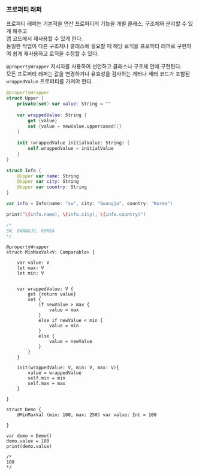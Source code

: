 ### 프로퍼티 래퍼

프로퍼티 래퍼는 기본적을 연산 프로퍼티의 기능을 개별 클래스, 구조체와 분리할 수 있게 해주고   
앱 코드에서 재사용할 수 있게 한다.    
동일한 작업이 다른 구조체나 클래스에 필요할 때 해당 로직을 프로퍼티 래퍼로 구현하여 쉽게 재사용하고 로직을 수정할 수 있다.   

`@propertyWrapper` 지시자를 사용하여 선언하고 클래스나 구조체 안에 구현된다.   
모든 프로퍼티 래퍼는 값을 변경하거나 유효성을 검사하는 게터나 세터 코드가 포함된 `wrappedValue` 프로퍼티를 가져야 한다.   
```swift
@propertyWrapper
struct Upper {
    private(set) var value: String = ""
    
    var wrappedValue: String {
        get {value}
        set {value = newValue.uppercased()}
    }
    
    init (wrappedValue initialValue: String) {
        self.wrappedValue = initialValue
    }
}

struct Info {
    @Upper var name: String
    @Upper var city: String
    @Upper var country: String
}

var info = Info(name: "sw", city: "Gwangju", country: "Korea")

print("\(info.name), \(info.city), \(info.country)")

/*
SW, GWANGJU, KOREA
*/
```

```swfit
@propertyWrapper
struct MinMaxVal<V: Comparable> {
    
    var value: V
    let max: V 
    let min: V
    
    
    var wrappedValue: V {
        get {return value}
        set {
            if newValue > max {
                value = max
            }
            else if newValue < min {
                value = min
            }
            else {
                value = newValue
            }
        }
    }
    
    init(wrappedValue: V, min: V, max: V){
        value = wrappedValue
        self.min = min
        self.max = max
    }
    
}

struct Demo {
    @MinMaxVal (min: 100, max: 250) var value: Int = 100
    
}

var demo = Demo()
demo.value = 180
print(demo.value)

/*
180
*/
```
